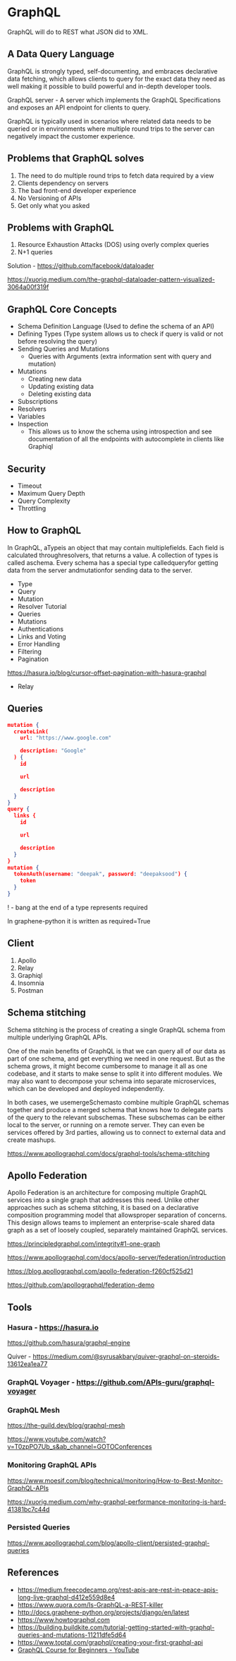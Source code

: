 # GraphQL

GraphQL will do to REST what JSON did to XML.

## A Data Query Language

GraphQL is strongly typed, self-documenting, and embraces declarative data fetching, which allows clients to query for the exact data they need as well making it possible to build powerful and in-depth developer tools.

GraphQL server - A server which implements the GraphQL Specifications and exposes an API endpoint for clients to query.

GraphQL is typically used in scenarios where related data needs to be queried or in environments where multiple round trips to the server can negatively impact the customer experience.

## Problems that GraphQL solves

1. The need to do multiple round trips to fetch data required by a view
2. Clients dependency on servers
3. The bad front-end developer experience
4. No Versioning of APIs
5. Get only what you asked

## Problems with GraphQL

1. Resource Exhaustion Attacks (DOS) using overly complex queries
2. N+1 queries

Solution - https://github.com/facebook/dataloader

https://xuorig.medium.com/the-graphql-dataloader-pattern-visualized-3064a00f319f

## GraphQL Core Concepts

- Schema Definition Language (Used to define the schema of an API)
- Defining Types (Type system allows us to check if query is valid or not before resolving the query)
- Sending Queries and Mutations
    - Queries with Arguments (extra information sent with query and mutation)
- Mutations
    - Creating new data
    - Updating existing data
    - Deleting existing data
- Subscriptions
- Resolvers
- Variables
- Inspection
    - This allows us to know the schema using introspection and see documentation of all the endpoints with autocomplete in clients like Graphiql

## Security

- Timeout
- Maximum Query Depth
- Query Complexity
- Throttling

## How to GraphQL

In GraphQL, aTypeis an object that may contain multiplefields. Each field is calculated throughresolvers, that returns a value. A collection of types is called aschema. Every schema has a special type calledqueryfor getting data from the server andmutationfor sending data to the server.

- Type
- Query
- Mutation
- Resolver
Tutorial
- Queries
- Mutations
- Authentications
- Links and Voting
- Error Handling
- Filtering
- Pagination

https://hasura.io/blog/cursor-offset-pagination-with-hasura-graphql

- Relay

## Queries

```json
mutation {
  createLink(
    url: "https://www.google.com"

    description: "Google"
  ) {
    id

    url

    description
  }
}
query {
  links {
    id

    url

    description
  }
}
mutation {
  tokenAuth(username: "deepak", password: "deepaksood") {
    token
  }
}
```

! - bang at the end of a type represents required

In graphene-python it is written as required=True

## Client

1. Apollo
2. Relay
3. Graphiql
4. Insomnia
5. Postman

## Schema stitching

Schema stitching is the process of creating a single GraphQL schema from multiple underlying GraphQL APIs.

One of the main benefits of GraphQL is that we can query all of our data as part of one schema, and get everything we need in one request. But as the schema grows, it might become cumbersome to manage it all as one codebase, and it starts to make sense to split it into different modules. We may also want to decompose your schema into separate microservices, which can be developed and deployed independently.

In both cases, we usemergeSchemasto combine multiple GraphQL schemas together and produce a merged schema that knows how to delegate parts of the query to the relevant subschemas. These subschemas can be either local to the server, or running on a remote server. They can even be services offered by 3rd parties, allowing us to connect to external data and create mashups.

https://www.apollographql.com/docs/graphql-tools/schema-stitching

## Apollo Federation

Apollo Federation is an architecture for composing multiple GraphQL services into a single graph that addresses this need. Unlike other approaches such as schema stitching, it is based on a declarative composition programming model that allowsproper separation of concerns. This design allows teams to implement an enterprise-scale shared data graph as a set of loosely coupled, separately maintained GraphQL services.

https://principledgraphql.com/integrity#1-one-graph

https://www.apollographql.com/docs/apollo-server/federation/introduction

https://blog.apollographql.com/apollo-federation-f260cf525d21

https://github.com/apollographql/federation-demo

## Tools

### Hasura - https://hasura.io

https://github.com/hasura/graphql-engine

Quiver - https://medium.com/@syrusakbary/quiver-graphql-on-steroids-13612ea1ea77

### GraphQL Voyager - https://github.com/APIs-guru/graphql-voyager

### GraphQL Mesh

https://the-guild.dev/blog/graphql-mesh

https://www.youtube.com/watch?v=T0zpPO7Ub_s&ab_channel=GOTOConferences

### Monitoring GraphQL APIs

https://www.moesif.com/blog/technical/monitoring/How-to-Best-Monitor-GraphQL-APIs

https://xuorig.medium.com/why-graphql-performance-monitoring-is-hard-41381bc7c44d

### Persisted Queries

https://www.apollographql.com/blog/apollo-client/persisted-graphql-queries

## References

- https://medium.freecodecamp.org/rest-apis-are-rest-in-peace-apis-long-live-graphql-d412e559d8e4
- https://www.quora.com/Is-GraphQL-a-REST-killer
- http://docs.graphene-python.org/projects/django/en/latest
- https://www.howtographql.com
- https://building.buildkite.com/tutorial-getting-started-with-graphql-queries-and-mutations-11211dfe5d64
- https://www.toptal.com/graphql/creating-your-first-graphql-api
- [GraphQL Course for Beginners - YouTube](https://www.youtube.com/watch?v=5199E50O7SI)
